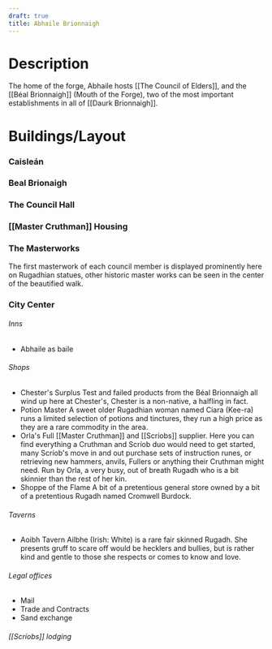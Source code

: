 ```yaml
---
draft: true
title: Abhaile Brionnaigh
---
```


# Description
The home of the forge, Abhaile hosts [[The Council of Elders]], and the [[Béal Brionnaigh]] (Mouth of the Forge), two of the most important establishments in all of [[Daurk Brionnaigh]]. 

# Buildings/Layout
### Caisleán
### Beal Brionaigh
### The Council Hall
### [[Master Cruthman]] Housing

### The Masterworks
 The first masterwork of each council member is displayed prominently here on Rugadhian statues, other historic master works can be seen in the center of the beautified walk.
### City Center
###### Inns
 - Abhaile as baile
###### Shops
- Chester's Surplus
	Test and failed products from the Béal Brionnaigh all wind up here at Chester's, Chester is a non-native, a halfling in fact.
- Potion Master
	A sweet older Rugadhian woman named Ciara (Kee-ra) runs a limited selection of potions and tinctures, they run a high price as they are a rare commodity in the area.
- Orla's
	Full [[Master Cruthman]] and [[Scríobs]] supplier. Here you can find everything a Cruthman and Scríob duo would need to get started, many Scríob's move in and out purchase sets of instruction runes, or retrieving new hammers, anvils, Fullers or anything their Cruthman might need.
	Run by Orla, a very busy, out of breath Rugadh who is a bit skinnier than the rest of her kin.
- Shoppe of the Flame
	A bit of a pretentious general store owned by a bit of a pretentious Rugadh named Cromwell Burdock.
###### Taverns
 - Aoibh Tavern
	 Ailbhe (Irish: White) is a rare fair skinned Rugadh. She presents gruff to scare off would be hecklers and bullies, but is rather kind and gentle to those she respects or comes to know and love.
###### Legal offices
- Mail
- Trade and Contracts
- Sand exchange
###### [[Scríobs]] lodging